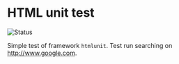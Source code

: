 HTML unit test
=
![Status](https://travis-ci.org/vladimirmezera/htmlunit-tests.svg?branch=master)

Simple test of framework `htmlunit`. Test run searching on http://www.google.com.


